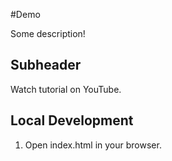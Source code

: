 #Demo

Some description!

## Subheader

Watch tutorial on YouTube.

## Local Development

1. Open index.html in your browser.